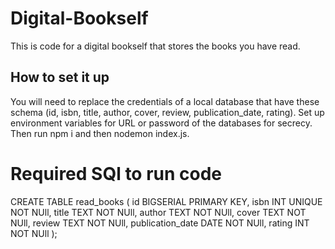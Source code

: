 # Digital-Bookself
This is code for a digital bookself that stores the books you have read.

## How to set it up
You will need to replace the credentials of a local database that have these schema (id, isbn, title, author, cover, review, publication_date, rating).
Set up environment variables for URL or password of the databases for secrecy.
Then run npm i and then nodemon index.js.

# Required SQl to run code 
CREATE TABLE read_books (
	id BIGSERIAL PRIMARY KEY,
	isbn INT UNIQUE NOT NUll,
	title TEXT NOT NUll,
	author TEXT NOT NUll,
	cover TEXT NOT NUll,
	review TEXT NOT NUll,
	publication_date DATE NOT NUll,
	rating INT NOT NUll
);